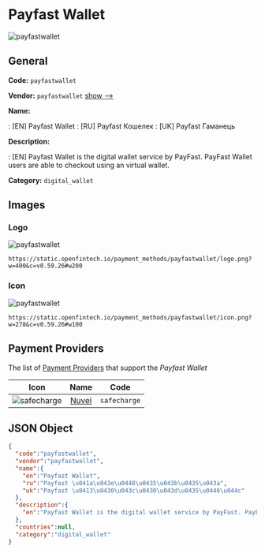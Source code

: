 
# Payfast Wallet 
![payfastwallet](https://static.openfintech.io/payment_methods/payfastwallet/logo.png?w=400&c=v0.59.26#w200)  

## General 
**Code:** `payfastwallet` 
 
**Vendor:** `payfastwallet` [show -->](/vendors/payfastwallet/) 
 
**Name:** 
 
:	[EN] Payfast Wallet 
:	[RU] Payfast Кошелек 
:	[UK] Payfast Гаманець 
 
**Description:** 
 
: [EN] Payfast Wallet is the digital wallet service by PayFast. PayFast Wallet users are able to checkout using an virtual wallet. 
 
**Category:** `digital_wallet` 
 

## Images 

### Logo 
![payfastwallet](https://static.openfintech.io/payment_methods/payfastwallet/logo.png?w=400&c=v0.59.26#w200)  

```
https://static.openfintech.io/payment_methods/payfastwallet/logo.png?w=400&c=v0.59.26#w200
```  

### Icon 
![payfastwallet](https://static.openfintech.io/payment_methods/payfastwallet/icon.png?w=278&c=v0.59.26#w100)  

```
https://static.openfintech.io/payment_methods/payfastwallet/icon.png?w=278&c=v0.59.26#w100
```  

## Payment Providers 
 
The list of [Payment Providers](/payment-providers/) that support the _Payfast Wallet_ 

|Icon|Name|Code| 
|:---:|:---:|:---:| 
|![safecharge](https://static.openfintech.io/payment_providers/safecharge/icon.svg?w=278&c=v0.59.26#w100) |[Nuvei](/payment-providers/safecharge/)|`safecharge`| 
 

## JSON Object 

```json
{
  "code":"payfastwallet",
  "vendor":"payfastwallet",
  "name":{
    "en":"Payfast Wallet",
    "ru":"Payfast \u041a\u043e\u0448\u0435\u043b\u0435\u043a",
    "uk":"Payfast \u0413\u0430\u043c\u0430\u043d\u0435\u0446\u044c"
  },
  "description":{
    "en":"Payfast Wallet is the digital wallet service by PayFast. PayFast Wallet users are able to checkout using an virtual wallet."
  },
  "countries":null,
  "category":"digital_wallet"
}
```  
